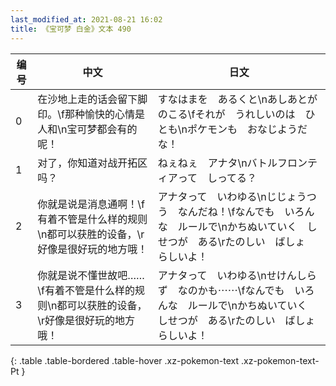 ```yaml
---
last_modified_at: 2021-08-21 16:02
title: 《宝可梦 白金》文本 490
---
```

| 编号 | 中文 | 日文 |
| ---- | ---- | ---- |
| 0 | 在沙地上走的话会留下脚印。\f那种愉快的心情是人和\n宝可梦都会有的呢！ | すなはまを　あるくと\nあしあとが　のこる\fそれが　うれしいのは　ひとも\nポケモンも　おなじようだな！ |
| 1 | 对了，你知道对战开拓区吗？ | ねぇねぇ　アナタ\nバトルフロンティアって　しってる？ |
| 2 | 你就是说是消息通啊！\f有着不管是什么样的规则\n都可以获胜的设备，\r好像是很好玩的地方哦！ | アナタって　いわゆる\nじじょうつう　なんだね！\fなんでも　いろんな　ルールで\nかちぬいていく　しせつが　ある\rたのしい　ばしょ　らしいよ！ |
| 3 | 你就是说不懂世故吧……\f有着不管是什么样的规则\n都可以获胜的设备，\r好像是很好玩的地方哦！ | アナタって　いわゆる\nせけんしらず　なのかも⋯⋯\fなんでも　いろんな　ルールで\nかちぬいていく　しせつが　ある\rたのしい　ばしょ　らしいよ！ |
{: .table .table-bordered .table-hover .xz-pokemon-text .xz-pokemon-text-Pt }